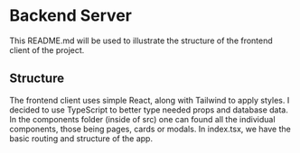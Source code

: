# Backend Server
This README.md will be used to illustrate the structure of the frontend client of the project.
## Structure
The frontend client uses simple React, along with Tailwind to apply styles. I decided to use TypeScript to better type needed props and database data. In the components folder (inside of src) one can found all the individual components, those being pages, cards or modals. In index.tsx, we have the basic routing and structure of the app.